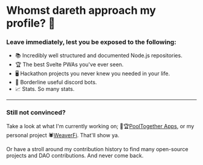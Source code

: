 # Whomst dareth approach my profile? :anger:

### Leave immediately, lest you be exposed to the following:

- :books: Incredibly well structured and documented Node.js repositories.
- :trophy: The best Svelte PWAs you've ever seen.
- :desktop_computer: Hackathon projects you never knew you needed in your life.
- :robot: Borderline useful discord bots.
- :chart_with_upwards_trend: Stats. So many stats.

---

### Still not convinced?

Take a look at what I'm currently working on; 🌊🏆[PoolTogether Apps](https://github.com/GenerationSoftware/pooltogether-client-monorepo), or my personal project :spider:[WeaverFi](https://github.com/WeaverFi). That'll show ya.

Or have a stroll around my contribution history to find many open-source projects and DAO contributions. And never come back.
